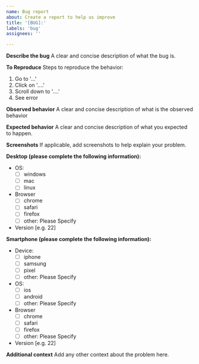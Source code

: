 ```yaml
---
name: Bug report
about: Create a report to help us improve
title: '[BUG]:'
labels: 'bug'
assignees: ''

---
```


**Describe the bug**
A clear and concise description of what the bug is.

**To Reproduce**
Steps to reproduce the behavior:
1. Go to '...'
2. Click on '....'
3. Scroll down to '....'
4. See error

**Observed behavior**
A clear and concise description of what is the observed behavior

**Expected behavior**
A clear and concise description of what you expected to happen.

**Screenshots**
If applicable, add screenshots to help explain your problem.

**Desktop (please complete the following information):**
 - OS: 
    - [ ] windows
    - [ ] mac
    - [ ] linux
 - Browser
    - [ ] chrome
    - [ ] safari
    - [ ] firefox
    - [ ] other: Please Specify
 - Version [e.g. 22]

**Smartphone (please complete the following information):**
 - Device:
    - [ ] iphone
    - [ ] samsung
    - [ ] pixel
    - [ ] other: Please Specify
 - OS:
    - [ ] ios
    - [ ] android
    - [ ] other: Please Specify
 - Browser
    - [ ] chrome
    - [ ] safari
    - [ ] firefox
    - [ ] other: Please Specify
 - Version [e.g. 22]

**Additional context**
Add any other context about the problem here.